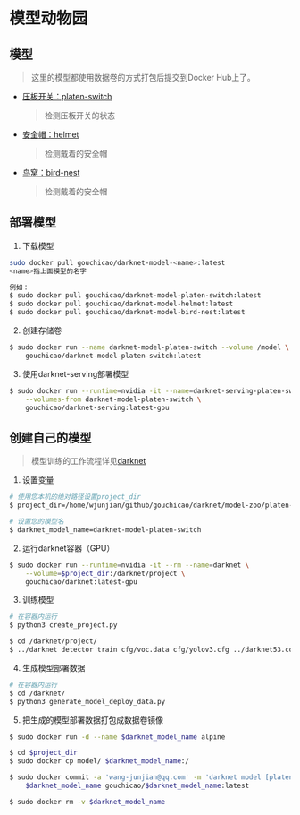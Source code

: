 # 模型动物园

## 模型
> 这里的模型都使用数据卷的方式打包后提交到Docker Hub上了。
* [压板开关：platen-switch](platen-switch/)
    > 检测压板开关的状态
* [安全帽：helmet](helmet/)
    > 检测戴着的安全帽
* [鸟窝：bird-nest](bird-nest/)
    > 检测戴着的安全帽

## 部署模型
1. 下载模型

```bash
sudo docker pull gouchicao/darknet-model-<name>:latest
<name>指上面模型的名字

例如：
$ sudo docker pull gouchicao/darknet-model-platen-switch:latest
$ sudo docker pull gouchicao/darknet-model-helmet:latest
$ sudo docker pull gouchicao/darknet-model-bird-nest:latest
```

2. 创建存储卷
```bash
$ sudo docker run --name darknet-model-platen-switch --volume /model \
    gouchicao/darknet-model-platen-switch:latest
```

3. 使用darknet-serving部署模型
```bash
$ sudo docker run --runtime=nvidia -it --name=darknet-serving-platen-switch -p 7713:7713 \
    --volumes-from darknet-model-platen-switch \
    gouchicao/darknet-serving:latest-gpu
```

## 创建自己的模型
> 模型训练的工作流程详见[darknet](https://github.com/gouchicao/darknet)

1. 设置变量
```bash
# 使用您本机的绝对路径设置project_dir
$ project_dir=/home/wjunjian/github/gouchicao/darknet/model-zoo/platen-switch

# 设置您的模型名
$ darknet_model_name=darknet-model-platen-switch
```

2. 运行darknet容器（GPU）
```bash
$ sudo docker run --runtime=nvidia -it --rm --name=darknet \
    --volume=$project_dir:/darknet/project \
    gouchicao/darknet:latest-gpu
```

3. 训练模型
```bash
# 在容器内运行
$ python3 create_project.py

$ cd /darknet/project/
$ ../darknet detector train cfg/voc.data cfg/yolov3.cfg ../darknet53.conv.74
```

4. 生成模型部署数据
```bash
# 在容器内运行
$ cd /darknet/
$ python3 generate_model_deploy_data.py
```

5. 把生成的模型部署数据打包成数据卷镜像
```bash
$ sudo docker run -d --name $darknet_model_name alpine

$ cd $project_dir
$ sudo docker cp model/ $darknet_model_name:/

$ sudo docker commit -a 'wang-junjian@qq.com' -m 'darknet model [platen-switch recognition]' \
    $darknet_model_name gouchicao/$darknet_model_name:latest

$ sudo docker rm -v $darknet_model_name
```
